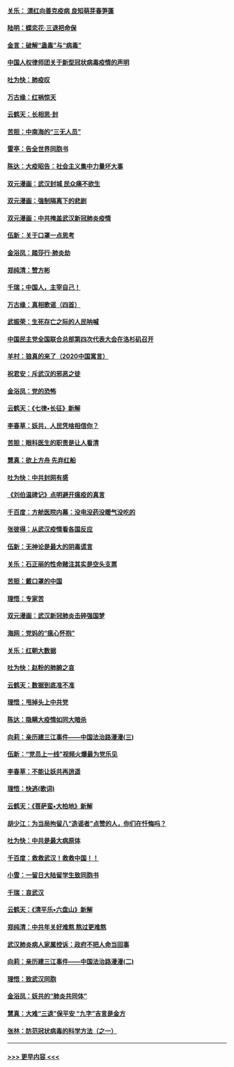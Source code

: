 #### [关乐： 漂红向善克疫病 良知萌芽春笋蓬](../pages/nsc993/n11865710.md?t=02132244) 
#### [陆明：蝶恋花‧三退把命保](../pages/nsc993/n11865673.md?t=02132244) 
#### [金言：破解“蛊毒”与“病毒”](../pages/nsc993/n11864103.md?t=02132244) 
#### [中国人权律师团关于新型冠状病毒疫情的声明](../pages/nsc993/n11864249.md?t=02132244) 
#### [吐为快：肺疫叹](../pages/nsc993/n11864027.md?t=02132244) 
#### [万古缘：红祸惊天](../pages/nsc993/n11864079.md?t=02132244) 
#### [云鹤天：长相思‧封](../pages/nsc993/n11864006.md?t=02132244) 
#### [苦胆：中南海的“三无人员”](../pages/nsc993/n11862997.md?t=02132244) 
#### [雷亭：告全世界同胞书](../pages/nsc993/n11862572.md?t=02132244) 
#### [陈达：大疫昭告：社会主义集中力量坏大事](../pages/nsc993/n11859419.md?t=02132244) 
#### [双元漫画：武汉封城 民众痛不欲生](../pages/nsc993/n11859287.md?t=02132244) 
#### [双元漫画：强制隔离下的悲剧](../pages/nsc993/n11859244.md?t=02132244) 
#### [双元漫画：中共掩盖武汉新冠肺炎疫情](../pages/nsc993/n11858249.md?t=02132244) 
#### [伍新：关于口罩一点思考](../pages/nsc993/n11859195.md?t=02132244) 
#### [金浴凤：踏莎行‧肺炎劫](../pages/nsc993/n11858227.md?t=02132244) 
#### [郑纯清：赞方彬](../pages/nsc993/n11856803.md?t=02132244) 
#### [千瑞；中国人，主宰自己！](../pages/nsc993/n11856793.md?t=02132244) 
#### [万古缘：真相歌谣（四首）](../pages/nsc993/n11856263.md?t=02132244) 
#### [武振荣：生死存亡之际的人民呐喊](../pages/nsc993/n11856256.md?t=02132244) 
#### [中国民主党全国联合总部第四次代表大会在洛杉矶召开](../pages/nsc993/n11856344.md?t=02132244) 
#### [羊村：狼真的来了（2020中国寓言）](../pages/nsc993/n11856229.md?t=02132244) 
#### [祝君安：斥武汉的邪恶之徒](../pages/nsc993/n11855861.md?t=02132244) 
#### [金浴凤：党的恐怖](../pages/nsc993/n11855849.md?t=02132244) 
#### [云鹤天：《七律▪长征》新解](../pages/nsc993/n11855479.md?t=02132244) 
#### [李春草：妖共，人民凭啥相信你？](../pages/nsc993/n11855196.md?t=02132244) 
#### [苦胆：眼科医生的职责是让人看清](../pages/nsc993/n11853840.md?t=02132244) 
#### [慧真：欲上方舟 先弃红船](../pages/nsc993/n11853483.md?t=02132244) 
#### [吐为快：中共封网有感](../pages/nsc993/n11852575.md?t=02132244) 
#### [《刘伯温碑记》点明避开瘟疫的真言](../pages/nsc993/n11852128.md?t=02132244) 
#### [千百度：方舱医院内幕：没电没药没暖气没吃的](../pages/nsc993/n11850211.md?t=02132244) 
#### [张彼得：从武汉疫情看各国反应](../pages/nsc993/n11850102.md?t=02132244) 
#### [伍新：无神论是最大的阴毒谎言](../pages/nsc993/n11846129.md?t=02132244) 
#### [关乐：石正丽的性命赌注其实是空头支票](../pages/nsc993/n11846109.md?t=02132244) 
#### [苦胆：戴口罩的中国](../pages/nsc993/n11845576.md?t=02132244) 
#### [理悟：专家苦](../pages/nsc993/n11845564.md?t=02132244) 
#### [双元漫画：武汉新冠肺炎击碎强国梦](../pages/nsc993/n11843320.md?t=02132244) 
#### [海网：党妈的“瘟心怀抱”](../pages/nsc993/n11840740.md?t=02132244) 
#### [关乐：红朝大数据](../pages/nsc993/n11840675.md?t=02132244) 
#### [吐为快：赵粉的肺腑之哀](../pages/nsc993/n11840618.md?t=02132244) 
#### [云鹤天：数据到底准不准](../pages/nsc993/n11840325.md?t=02132244) 
#### [理悟：甩掉头上中共党](../pages/nsc993/n11838826.md?t=02132244) 
#### [陈达：隐瞒大疫情如同大暗杀](../pages/nsc993/n11838771.md?t=02132244) 
#### [向莉：亲历建三江事件——中国法治路漫漫(三)](../pages/nsc993/n11831825.md?t=02132244) 
#### [伍新：“党员上一线”视频火爆最为党乐见](../pages/nsc993/n11838200.md?t=02132244) 
#### [李春草：不能让妖共再逍遥](../pages/nsc993/n11838102.md?t=02132244) 
#### [理悟：快逃(歌词)](../pages/nsc993/n11838083.md?t=02132244) 
#### [云鹤天：《菩萨蛮▪大柏地》新解](../pages/nsc993/n11838059.md?t=02132244) 
#### [胡少江：为当局拘留八“造谣者”点赞的人，你们在忏悔吗？](../pages/nsc993/n11836801.md?t=02132244) 
#### [吐为快：中共是最大病原体](../pages/nsc993/n11836748.md?t=02132244) 
#### [千百度：救救武汉！救救中国！！](../pages/nsc993/n11836145.md?t=02132244) 
#### [小雪：一留日大陆留学生致同胞书](../pages/nsc993/n11834624.md?t=02132244) 
#### [千瑞：哀武汉](../pages/nsc993/n11833647.md?t=02132244) 
#### [云鹤天：《清平乐▪六盘山》新解](../pages/nsc993/n11833611.md?t=02132244) 
#### [郑纯清：中共年关好难熬 熬过更难熬](../pages/nsc993/n11833489.md?t=02132244) 
#### [武汉肺炎病人家属控诉：政府不把人命当回事](../pages/nsc993/n11833205.md?t=02132244) 
#### [向莉：亲历建三江事件——中国法治路漫漫(二)](../pages/nsc993/n11829102.md?t=02132244) 
#### [理悟：致武汉同胞](../pages/nsc993/n11831522.md?t=02132244) 
#### [金浴凤：妖共的“肺炎共同体”](../pages/nsc993/n11829448.md?t=02132244) 
#### [慧真：大难“三退”保平安 “九字”吉言是金方](../pages/nsc993/n11829501.md?t=02132244) 
#### [张林：防范冠状病毒的科学方法（之一）](../pages/nsc993/n11828618.md?t=02132244) 

----
#### [ >>> 更早内容 <<< ](../indexes/nsc993-earlier.md)
